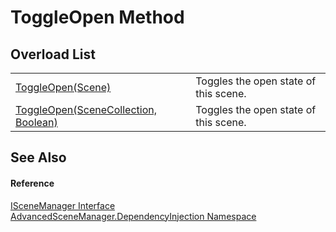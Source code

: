 # ToggleOpen Method


## Overload List
<table>
<tr>
<td><a href="M_AdvancedSceneManager_DependencyInjection_ISceneManager_ToggleOpen.md">ToggleOpen(Scene)</a></td>
<td>Toggles the open state of this scene.</td></tr>
<tr>
<td><a href="M_AdvancedSceneManager_DependencyInjection_ISceneManager_ToggleOpen_1.md">ToggleOpen(SceneCollection, Boolean)</a></td>
<td>Toggles the open state of this scene.</td></tr>
</table>

## See Also


#### Reference
<a href="T_AdvancedSceneManager_DependencyInjection_ISceneManager.md">ISceneManager Interface</a>  
<a href="N_AdvancedSceneManager_DependencyInjection.md">AdvancedSceneManager.DependencyInjection Namespace</a>  
